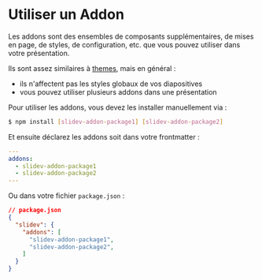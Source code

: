 # Utiliser un Addon

Les addons sont des ensembles de composants supplémentaires, de mises en page, de styles, de configuration, etc. que vous pouvez utiliser dans votre présentation.

Ils sont assez similaires à [themes](/themes/use), mais en général :

* ils n'affectent pas les styles globaux de vos diapositives
* vous pouvez utiliser plusieurs addons dans une présentation

Pour utiliser les addons, vous devez les installer manuellement via :

```bash
$ npm install [slidev-addon-package1] [slidev-addon-package2]
```

Et ensuite déclarez les addons soit dans votre frontmatter :

```yaml
---
addons:
  - slidev-addon-package1
  - slidev-addon-package2
---
```

Ou dans votre fichier `package.json` :

```json
// package.json
{
  "slidev": {
    "addons": [
      "slidev-addon-package1",
      "slidev-addon-package2",
    ]
  }
}
```
